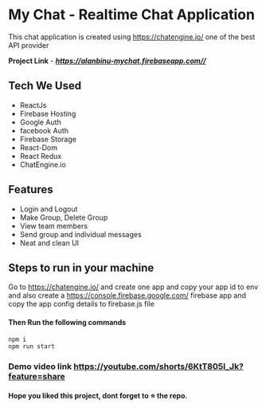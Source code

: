 

# My Chat - Realtime Chat Application

This chat application is created using https://chatengine.io/ one of the best API provider

**Project Link** - ***https://alanbinu-mychat.firebaseapp.com//***

## Tech We Used

- ReactJs
- Firebase Hosting
- Google Auth
- facebook Auth
- Firebase Storage
- React-Dom
- React Redux
- ChatEngine.io

## Features

- Login and Logout
- Make Group, Delete Group
- View team members
- Send group and individual messages
- Neat and clean UI

## Steps to run in your machine

Go to https://chatengine.io/  and create one app and copy your app id to env and also create a https://console.firebase.google.com/ firebase app and copy the app config details to firebase.js file

#### Then Run the following commands
```
npm i
npm run start
```


### Demo video link https://youtube.com/shorts/6KtT805I_Jk?feature=share

#### Hope you liked this project, dont forget to ⭐ the repo.


